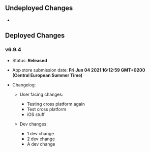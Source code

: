 ## Undeployed Changes

-

<!-- DO NOT CHANGE -->

## Deployed Changes

### v6.9.4

- Status: **Released**
- App store submission date: **Fri Jun 04 2021 16:12:59 GMT+0200 (Central European Summer Time)**
- Changelog:

  - User facing changes:

    - Testing cross platform again
    - Test cross platform
    - iOS stuff

  - Dev changes:
    - 1 dev change
    - 2 dev change
    - A dev change
